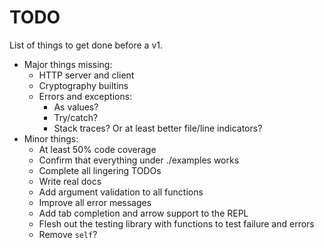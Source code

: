 # TODO

List of things to get done before a v1.

* Major things missing:
    * HTTP server and client
    * Cryptography builtins
    * Errors and exceptions:
        * As values?
        * Try/catch?
        * Stack traces? Or at least better file/line indicators?
* Minor things:
    * At least 50% code coverage
    * Confirm that everything under ./examples works
    * Complete all lingering TODOs
    * Write real docs
    * Add argument validation to all functions
    * Improve all error messages
    * Add tab completion and arrow support to the REPL
    * Flesh out the testing library with functions to test failure and errors
    * Remove `self`?
